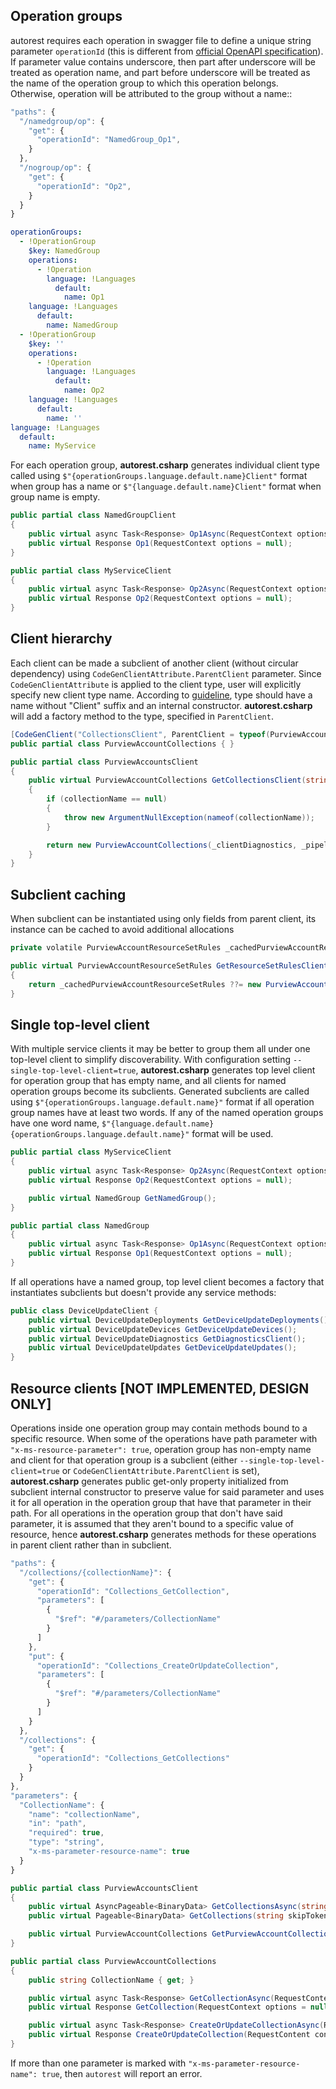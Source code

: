 ## Operation groups

autorest requires each operation in swagger file to define a unique string parameter `operationId` (this is different from [official OpenAPI specification](https://swagger.io/docs/specification/paths-and-operations/#operationId)). If parameter value contains underscore, then part after underscore will be treated as operation name, and part before underscore will be treated as the name of the operation group to which this operation belongs. Otherwise, operation will be attributed to the group without a name::

```js
"paths": {
  "/namedgroup/op": {
    "get": {
      "operationId": "NamedGroup_Op1",
    }
  },
  "/nogroup/op": {
    "get": {
      "operationId": "Op2",
    }
  }
}
```

```yaml
operationGroups:
  - !OperationGroup 
    $key: NamedGroup
    operations:
      - !Operation 
        language: !Languages 
          default:
            name: Op1
    language: !Languages 
      default:
        name: NamedGroup
  - !OperationGroup 
    $key: ''
    operations:
      - !Operation 
        language: !Languages 
          default:
            name: Op2
    language: !Languages 
      default:
        name: ''
language: !Languages 
  default:
    name: MyService
```

For each operation group, **autorest.csharp** generates individual client type called using `$"{operationGroups.language.default.name}Client"` format when group has a name or `$"{language.default.name}Client"` format when group name is empty.

```cs
public partial class NamedGroupClient
{
    public virtual async Task<Response> Op1Async(RequestContext options = null);
    public virtual Response Op1(RequestContext options = null);
}
```
```cs
public partial class MyServiceClient
{
    public virtual async Task<Response> Op2Async(RequestContext options = null);
    public virtual Response Op2(RequestContext options = null);
}
```

## Client hierarchy

Each client can be made a subclient of another client (without circular dependency) using `CodeGenClientAttribute.ParentClient` parameter. Since `CodeGenClientAttribute` is applied to the client type, user will explicitly specify new client type name. According to [guideline](https://azure.github.io/azure-sdk/dotnet_introduction.html#dotnet-subclients), type should have a name without "Client" suffix and an internal constructor. **autorest.csharp** will add a factory method to the type, specified in `ParentClient`.

```cs
[CodeGenClient("CollectionsClient", ParentClient = typeof(PurviewAccountsClient))]
public partial class PurviewAccountCollections { }
```

```cs
public partial class PurviewAccountsClient
{
    public virtual PurviewAccountCollections GetCollectionsClient(string collectionName)
    {
        if (collectionName == null)
        {
            throw new ArgumentNullException(nameof(collectionName));
        }

        return new PurviewAccountCollections(_clientDiagnostics, _pipeline, _tokenCredential, _endpoint, collectionName, _apiVersion);
    }
}
```

## Subclient caching

When subclient can be instantiated using only fields from parent client, its instance can be cached to avoid additional allocations

```cs
private volatile PurviewAccountResourceSetRules _cachedPurviewAccountResourceSetRules;

public virtual PurviewAccountResourceSetRules GetResourceSetRulesClient()
{
    return _cachedPurviewAccountResourceSetRules ??= new PurviewAccountResourceSetRules(_clientDiagnostics, _pipeline, _tokenCredential, _endpoint, _apiVersion);
}
```

## Single top-level client

With multiple service clients it may be better to group them all under one top-level client to simplify discoverability. With configuration setting `--single-top-level-client=true`, **autorest.csharp** generates top level client for operation group that has empty name, and all clients for named operation groups become its subclients. Generated subclients are called using `$"{operationGroups.language.default.name}"` format if all operation group names have at least two words. If any of the named operation groups have one word name, `$"{language.default.name}{operationGroups.language.default.name}"` format will be used. 

```cs
public partial class MyServiceClient
{
    public virtual async Task<Response> Op2Async(RequestContext options = null);
    public virtual Response Op2(RequestContext options = null);

    public virtual NamedGroup GetNamedGroup();
}
```
```cs
public partial class NamedGroup
{
    public virtual async Task<Response> Op1Async(RequestContext options = null);
    public virtual Response Op1(RequestContext options = null);
}
```

If all operations have a named group, top level client becomes a factory that instantiates subclients but doesn't provide any service methods:

```cs
public class DeviceUpdateClient {
    public virtual DeviceUpdateDeployments GetDeviceUpdateDeployments();
    public virtual DeviceUpdateDevices GetDeviceUpdateDevices();
    public virtual DeviceUpdateDiagnostics GetDiagnosticsClient();
    public virtual DeviceUpdateUpdates GetDeviceUpdateUpdates();
}
```

## Resource clients [NOT IMPLEMENTED, DESIGN ONLY]

Operations inside one operation group may contain methods bound to a specific resource. When some of the operations have path parameter with  `"x-ms-resource-parameter": true`, operation group has non-empty name and client for that operation group is a subclient (either `--single-top-level-client=true` or `CodeGenClientAttribute.ParentClient` is set), **autorest.csharp** generates public get-only property initialized from subclient internal constructor to preserve value for said parameter and uses it for all operation in the operation group that have that parameter in their path. For all operations in the operation group that don't have said parameter, it is assumed that they aren't bound to a specific value of resource, hence **autorest.csharp** generates methods for these operations in parent client rather than in subclient. 

```js
"paths": {
  "/collections/{collectionName}": {
    "get": {
      "operationId": "Collections_GetCollection",
      "parameters": [
        {
          "$ref": "#/parameters/CollectionName"
        }
      ]
    },
    "put": {
      "operationId": "Collections_CreateOrUpdateCollection",
      "parameters": [
        {
          "$ref": "#/parameters/CollectionName"
        }
      ]
    }
  },
  "/collections": {
    "get": {
      "operationId": "Collections_GetCollections"
    }
  }
},
"parameters": { 
  "CollectionName": {
    "name": "collectionName",
    "in": "path",
    "required": true,
    "type": "string",
    "x-ms-parameter-resource-name": true
  }
}
```

```cs
public partial class PurviewAccountsClient
{
    public virtual AsyncPageable<BinaryData> GetCollectionsAsync(string skipToken = null, RequestContext options = null);
    public virtual Pageable<BinaryData> GetCollections(string skipToken = null, RequestContext options = null);

    public virtual PurviewAccountCollections GetPurviewAccountCollections(string collectionName)
}
```

```cs
public partial class PurviewAccountCollections
{
    public string CollectionName { get; }

    public virtual async Task<Response> GetCollectionAsync(RequestContext options = null);
    public virtual Response GetCollection(RequestContext options = null);

    public virtual async Task<Response> CreateOrUpdateCollectionAsync(RequestContent content, RequestContext options = null);
    public virtual Response CreateOrUpdateCollection(RequestContent content, RequestContext options = null);
}
```

If more than one parameter is marked with `"x-ms-parameter-resource-name": true`, then `autorest` will report an error.